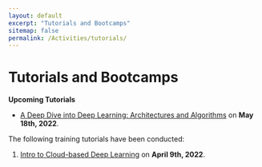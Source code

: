 ```yaml
---
layout: default
excerpt: "Tutorials and Bootcamps"
sitemap: false
permalink: /Activities/tutorials/
---
```


# Tutorials and Bootcamps

**Upcoming Tutorials**
-	[A Deep Dive into Deep Learning: Architectures and Algorithms](/Activities/tutorials/deep-dive-deep-learning-may-2022/) on **May 18th, 2022**.



The following training tutorials have been conducted:

1. [Intro to Cloud-based Deep Learning](/Activities/tutorials/intro-cloud-based-deep-learning-apr-2022/) on **April 9th, 2022**.